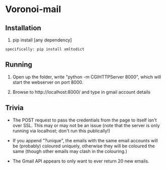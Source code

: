 Voronoi-mail
===========

Installation
--

  1) pip install [any dependency]
  
    specifically: pip install xmltodict


Running
--

  1) Open up the folder, write "python -m CGIHTTPServer 8000", which will start the webserver on port 8000.
  
  2) Browse to http://localhost:8000/ and type in gmail account details
 

Trivia
--

 * The POST request to pass the credentials from the page to itself isn't over SSL. This may or may not
	be an issue (note that the server is only running via localhost; don't run this publically!)
 
 * If you append "?unique", the emails with the same email accounts will be (probably) coloured uniquely,
	otherwise they will be coloured the same (though other emails may clash in the colouring.)
  
 * The Gmail API appears to only want to ever return 20 new emails.
  
